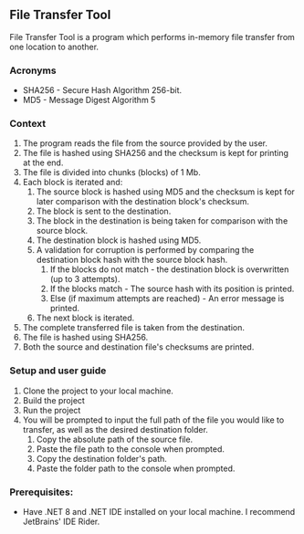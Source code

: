 ﻿## File Transfer Tool

File Transfer Tool is a program which performs in-memory file transfer from one location to another.

### Acronyms
- SHA256 - Secure Hash Algorithm 256-bit.
- MD5 - Message Digest Algorithm 5

### Context

1. The program reads the file from the source provided by the user.
2. The file is hashed using SHA256 and the checksum is kept for printing at the end.
3. The file is divided into chunks (blocks) of 1 Mb.
4. Each block is iterated and:
    1. The source block is hashed using MD5 and the checksum is kept for later comparison with the destination block's checksum.
    2. The block is sent to the destination.
    3. The block in the destination is being taken for comparison with the source block.
    4. The destination block is hashed using MD5.
    5. A validation for corruption is performed by comparing the destination block hash with the source block hash.
        1. If the blocks do not match - the destination block is overwritten (up to 3 attempts).
        2. If the blocks match - The source hash with its position is printed.
        3. Else (if maximum attempts are reached) - An error message is printed.
    6. The next block is iterated. 
5. The complete transferred file is taken from the destination.
6. The file is hashed using SHA256.
7. Both the source and destination file's checksums are printed.

### Setup and user guide
1. Clone the project to your local machine.
2. Build the project
3. Run the project
4. You will be prompted to input the full path of the file you would like to transfer, as well as the desired destination folder.
    1. Copy the absolute path of the source file.
    2. Paste the file path to the console when prompted.
    3. Copy the destination folder's path.
    4. Paste the folder path to the console when prompted.

### Prerequisites:
- Have .NET 8 and .NET IDE installed on your local machine. I recommend JetBrains' IDE Rider.

